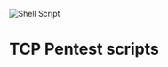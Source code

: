![Shell Script](https://img.shields.io/badge/shell_script-%23121011.svg?style=for-the-badge&logo=gnu-bash&logoColor=white)
# TCP Pentest scripts
